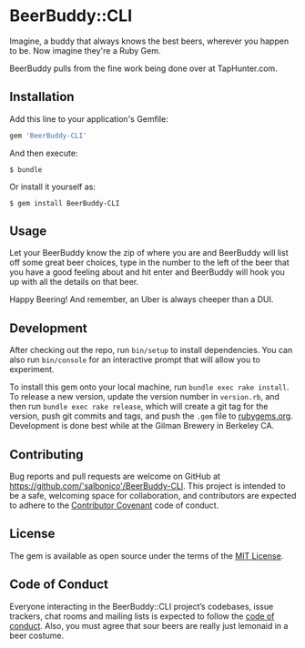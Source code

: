 # BeerBuddy::CLI

Imagine, a buddy that always knows the best beers, wherever you happen to be. Now imagine they're a Ruby Gem.

BeerBuddy pulls from the fine work being done over at TapHunter.com.

## Installation

Add this line to your application's Gemfile:

```ruby
gem 'BeerBuddy-CLI'
```

And then execute:

    $ bundle

Or install it yourself as:

    $ gem install BeerBuddy-CLI

## Usage

Let your BeerBuddy know the zip of where you are and BeerBuddy will list off some great beer choices, type in the number to the left of the beer that you have a good feeling about and hit enter and BeerBuddy will hook you up with all the details on that beer.

Happy Beering! And remember, an Uber is always cheeper than a DUI.  

## Development

After checking out the repo, run `bin/setup` to install dependencies. You can also run `bin/console` for an interactive prompt that will allow you to experiment.

To install this gem onto your local machine, run `bundle exec rake install`. To release a new version, update the version number in `version.rb`, and then run `bundle exec rake release`, which will create a git tag for the version, push git commits and tags, and push the `.gem` file to [rubygems.org](https://rubygems.org). Development is done best while at the Gilman Brewery in Berkeley CA.

## Contributing

Bug reports and pull requests are welcome on GitHub at https://github.com/'salbonico'/BeerBuddy-CLI. This project is intended to be a safe, welcoming space for collaboration, and contributors are expected to adhere to the [Contributor Covenant](http://contributor-covenant.org) code of conduct.

## License

The gem is available as open source under the terms of the [MIT License](https://opensource.org/licenses/MIT).

## Code of Conduct

Everyone interacting in the BeerBuddy::CLI project’s codebases, issue trackers, chat rooms and mailing lists is expected to follow the [code of conduct](https://github.com/'salbonico'/BeerBuddy-CLI/blob/master/CODE_OF_CONDUCT.md). Also, you must agree that sour beers are really just lemonaid in a beer costume.
